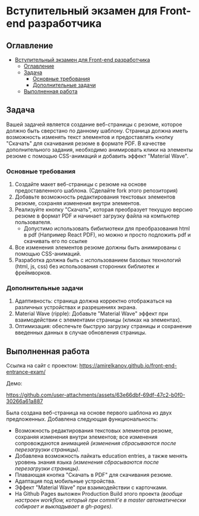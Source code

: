 # Вступительный экзамен для Front-end разработчика

## Оглавление

- [Вступительный экзамен для Front-end разработчика](#вступительный-экзамен-для-front-end-разработчика)
    - [Оглавление](#оглавление)
    - [Задача](#задача)
        - [Основные требования](#основные-требования)
        - [Дополнительные задачи](#дополнительные-задачи)
    - [Выполненная работа](#выполненная-работа)

## Задача

Вашей задачей является создание веб-страницы с резюме, которое должно быть сверстано по данному шаблону. Страница должна иметь возможность изменять текст элементов и предоставлять кнопку "Скачать" для скачивания резюме в формате PDF. В качестве дополнительного задания, необходимо анимировать клики на элементы резюме с помощью CSS-анимаций и добавить эффект "Material Wave".

### Основные требования

1. Создайте макет веб-страницы с резюме на основе предоставленного шаблона. (Сделайте fork этого репозитория)
2. Добавьте возможность редактирования текстовых элементов резюме, сохраняя изменения внутри элементов.
3. Реализуйте кнопку "Скачать", которая преобразует текущую версию резюме в формат PDF и начинает загрузку файла на компьютер пользователя.
    - Допустимо использовать бибилиотеки для преобразования html в pdf (Например React PDF), но можно и просто подложить pdf и скачивать его по ссылке
4. Все изменения элементов резюме должны быть анимированы с помощью CSS-анимаций.
5. Разработка должна быть с использованием базовых технологий (html, js, css) без использования сторонних библиотек и фреймворков.

### Дополнительные задачи

1. Адаптивность: страница должна корректно отображаться на различных устройствах и разрешениях экрана.
2. Material Wave (ripple): Добавьте "Material Wave" эффект при взаимодействии с элементами страницы (кликах на элементах).
3. Оптимизация: обеспечьте быструю загрузку страницы и сохранение введенных данных в случае обновления страницы.

## Выполненная работа

Ссылка на сайт с проектом: https://amirelkanov.github.io/front-end-entrance-exam/

Демо:

https://github.com/user-attachments/assets/63e66dbf-69df-47c2-b0f0-30266a61a887

Была создана веб-страница на основе первого шаблона из двух предложенных. Добавлена следующая функциональность:

- Возможность редактирования текстовых элементов резюме, сохраняя изменения внутри элементов; все изменения сопровождаются анимацией _(изменения сбрасываются после перезагрузки страницы)_.
- Добавлена возможность лайкать education entries, а также менять уровень знания языка _(изменения сбрасываются после перезагрузки страницы)_.
- Плавающая кнопка "Скачать в PDF" для скачивания резюме.
- Адаптация под мобильные устройства.
- Эффект "Material Wave" при взаимодействии с карточками.
- На Github Pages выложен Production Build этого проекта _(вообще настроен workflow, который при commit'е в master автоматически собирает и выкладывает в gh-pages)_.
